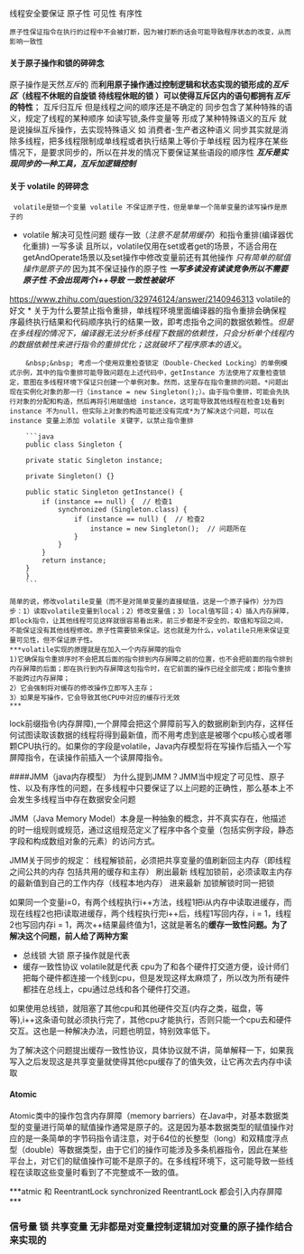 线程安全要保证 原子性 可见性 有序性

    原子性保证指令在执行的过程中不会被打断，因为被打断的话会可能导致程序状态的改变，从而影响一致性

#### 关于原子操作和锁的碎碎念
原子操作是天然*互斥*的 而**利用原子操作通过控制逻辑和状态实现的锁形成的*互斥区*（线程不休眠的自旋锁 待线程休眠的锁 ）可以使得互斥区内的语句都拥有*互斥*的特性**；   互斥归互斥 但是线程之间的顺序还是不确定的 同步包含了某种特殊的语义，规定了线程的某种顺序 如读写锁,条件变量等 形成了某种特殊语义的互斥 就是说操纵互斥操作，去实现特殊语义 如 消费者-生产者这种语义 同步其实就是消除多线程，把多线程限制成单线程或者执行结果上等价于单线程 因为程序在某些情况下，是要求同步的，所以在并发的情况下要保证某些语段的顺序性 ***互斥是实现同步的一种工具，互斥加逻辑控制***  
#### 关于 volatile 的碎碎念
     volatile是锁一个变量 volatile 不保证原子性，但是单单一个简单变量的读写操作是原子的
* volatile 解决可见性问题 缓存一致（*注意不是禁用缓存*）和指令重排(编译器优化重排) 一写多读 且所以，volatile仅用在set或者get的场景，不适合用在getAndOperate场景以及set操作中修改变量前还有其他操作 *只有简单的赋值操作是原子的*  因为其不保证操作的原子性 ***一写多读没有读读竞争所以不需要原子性 不会出现两个i++导致 一致性被破坏***

https://www.zhihu.com/question/329746124/answer/2140946313 volatile的好文
    * 关于为什么要禁止指令重排，单线程环境里面编译器的指令重排会确保程序最终执行结果和代码顺序执行的结果一致，即考虑指令之间的数据依赖性。*但是在多线程的情况下，编译器无法分析多线程下数据的依赖性，只会分析单个线程内的数据依赖性来进行指令的重排优化；这就破坏了程序原本的语义*。

        
        &nbsp;&nbsp; 考虑一个使用双重检查锁定（Double-Checked Locking）的单例模式示例，其中的指令重排可能导致问题在上述代码中，getInstance 方法使用了双重检查锁定，意图在多线程环境下保证只创建一个单例对象。然而，这里存在指令重排的问题。*问题出现在实例化对象的那一行（instance = new Singleton();）。由于指令重排，可能会先执行对象的分配和构造，然后再将引用赋值给 instance，这可能导致其他线程在检查1处看到 instance 不为null，但实际上对象的构造可能还没有完成*为了解决这个问题，可以在 instance 变量上添加 volatile 关键字，以禁止指令重排

        ```java
        public class Singleton {

        private static Singleton instance;

        private Singleton() {}

        public static Singleton getInstance() {
            if (instance == null) {  // 检查1
                synchronized (Singleton.class) {
                    if (instance == null) {  // 检查2
                        instance = new Singleton();  // 问题所在
                    }
                }
            }
            return instance;
        }
        }
        ```

    简单的说，修改volatile变量（而不是对简单变量的直接赋值，这是一个原子操作）分为四步：1）读取volatile变量到local；2）修改变量值；3）local值写回；4）插入内存屏障，即lock指令，让其他线程可见这样就很容易看出来，前三步都是不安全的，取值和写回之间，不能保证没有其他线程修改。原子性需要锁来保证。这也就是为什么，volatile只用来保证变量可见性，但不保证原子性。
    ***volatile实现的原理就是在加入一个内存屏障的指令
    1)它确保指令重排序时不会把其后面的指令排到内存屏障之前的位置，也不会把前面的指令排到内存屏障的后面；即在执行到内存屏障这句指令时，在它前面的操作已经全部完成；即指令重排不能跨过内存屏障；
    2）它会强制将对缓存的修改操作立即写入主存； 
    3）如果是写操作，它会导致其他CPU中对应的缓存行无效 
    ***
lock前缀指令(内存屏障),一个屏障会把这个屏障前写入的数据刷新到内存，这样任何试图读取该数据的线程将得到最新值，而不用考虑到底是被哪个cpu核心或者哪颗CPU执行的。如果你的字段是volatile，Java内存模型将在写操作后插入一个写屏障指令，在读操作前插入一个读屏障指令。


####JMM（java内存模型）
为什么提到JMM？JMM当中规定了可见性、原子性、以及有序性的问题，在多线程中只要保证了以上问题的正确性，那么基本上不会发生多线程当中存在数据安全问题

JMM（Java Memory Model）本身是一种抽象的概念，并不真实存在，他描述的时一组规则或规范，通过这组规范定义了程序中各个变量（包括实例字段，静态字段和构成数组对象的元素）的访问方式。

JMM关于同步的规定：
线程解锁前，必须把共享变量的值刷新回主内存（即线程之间公共的内存 包括共用的缓存和主存） 刷出最新
线程加锁前，必须读取主内存的最新值到自己的工作内存（线程本地内存） 进来最新 
加锁解锁时同一把锁

如果同一个变量i=0，有两个线程执行i++方法，线程1把i从内存中读取进缓存，而现在线程2也把i读取进缓存，两个线程执行完i++后，线程1写回内存，i = 1，线程2也写回内存i = 1，两次++结果最终值为1，这就是著名的**缓存一致性问题。为了解决这个问题，前人给了两种方案**

* 总线锁  大锁
原子操作就是代表
* 缓存一致性协议
volatile就是代表
cpu为了和各个硬件打交道方便，设计师们把每个硬件都连接一个线到cpu，但是发现这样太麻烦了，所以改为所有硬件都挂在总线上，cpu通过总线和各个硬件打交道。

如果使用总线锁，就阻塞了其他cpu和其他硬件交互(内存之类，磁盘，等等),i++这条语句就必须执行完了，其他cpu才能执行，否则只能一个cpu去和硬件交互。这也是一种解决办法，问题也明显，特别效率低下。

为了解决这个问题提出缓存一致性协议，具体协议就不讲，简单解释一下，如果我写入之后发现这是共享变量就使得其他cpu缓存了的值失效，让它再次去内存中读取
#### Atomic
Atomic类中的操作包含内存屏障（memory barriers）在Java中，对基本数据类型的变量进行简单的赋值操作通常是原子的。这是因为基本数据类型的赋值操作对应的是一条简单的字节码指令请注意，对于64位的长整型（long）和双精度浮点型（double）等数据类型，由于它们的操作可能涉及多条机器指令，因此在某些平台上，对它们的赋值操作可能不是原子的。在多线程环境下，这可能导致一些线程在读取这些变量时看到了不完整或不一致的值。

***atmic 和 ReentrantLock synchronized ReentrantLock 都会引入内存屏障 ***
### 信号量 锁 共享变量 无非都是对变量控制逻辑加对变量的原子操作结合来实现的